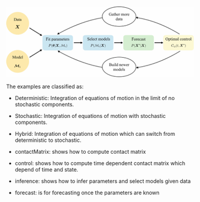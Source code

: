 ![Imagel](pipeline.jpg)


The examples are classified as:

* Deterministic: Integration of equations of motion in the limit of no stochastic components. 

* Stochastic: Integration of equations of motion with stochastic components. 

* Hybrid: Integration of equations of motion which can switch from deterministic to stochastic. 

* contactMatrix: shows how to compute contact matrix 

* control: shows how to compute time dependent contact matrix which depend of time and state. 

* inference: shows how to infer parameters and select models given data

* forecast: is for forecasting once the parameters are known
